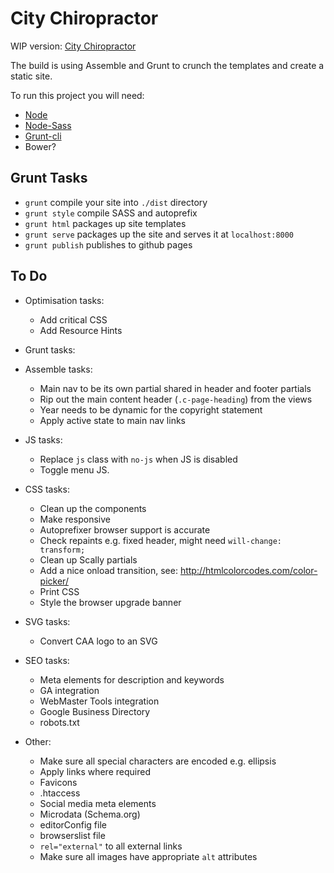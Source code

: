 # City Chiropractor

WIP version: [City Chiropractor](http://kllevin.github.io/citychiropractor/)

The build is using Assemble and Grunt to crunch the templates and create a
static site.

To run this project you will need:
- [Node](http://nodejs.org/)
- [Node-Sass](https://npmjs.org/package/node-sass)
- [Grunt-cli](http://gruntjs.com/)
- Bower?

## Grunt Tasks

- `grunt` compile your site into `./dist` directory
- `grunt style` compile SASS and autoprefix
- `grunt html` packages up site templates
- `grunt serve` packages up the site and serves it at `localhost:8000`
- `grunt publish` publishes to github pages

## To Do

- Optimisation tasks:
  - Add critical CSS
  - Add Resource Hints

- Grunt tasks:

- Assemble tasks:
  - Main nav to be its own partial shared in header and footer partials
  - Rip out the main content header (`.c-page-heading`) from the views
  - Year needs to be dynamic for the copyright statement
  - Apply active state to main nav links

- JS tasks:
  - Replace `js` class with `no-js` when JS is disabled
  - Toggle menu JS.

- CSS tasks:
  - Clean up the components
  - Make responsive
  - Autoprefixer browser support is accurate
  - Check repaints e.g. fixed header, might need `will-change: transform;`
  - Clean up Scally partials
  - Add a nice onload transition, see: http://htmlcolorcodes.com/color-picker/
  - Print CSS
  - Style the browser upgrade banner

- SVG tasks:
  - Convert CAA logo to an SVG

- SEO tasks:
  - Meta elements for description and keywords
  - GA integration
  - WebMaster Tools integration
  - Google Business Directory
  - robots.txt

- Other:
  - Make sure all special characters are encoded e.g. ellipsis
  - Apply links where required
  - Favicons
  - .htaccess
  - Social media meta elements
  - Microdata (Schema.org)
  - editorConfig file
  - browserslist file
  - `rel="external"` to all external links
  - Make sure all images have appropriate `alt` attributes
